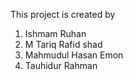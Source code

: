 This project is created by

1) Ishmam Ruhan
2) M Tariq Rafid shad
3) Mahmudul Hasan Emon
4) Tauhidur Rahman
